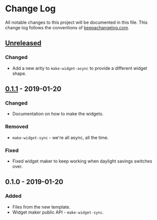 # Change Log
All notable changes to this project will be documented in this file. This change log follows the conventions of [keepachangelog.com](http://keepachangelog.com/).

## [Unreleased]
### Changed
- Add a new arity to `make-widget-async` to provide a different widget shape.

## [0.1.1] - 2019-01-20
### Changed
- Documentation on how to make the widgets.

### Removed
- `make-widget-sync` - we're all async, all the time.

### Fixed
- Fixed widget maker to keep working when daylight savings switches over.

## 0.1.0 - 2019-01-20
### Added
- Files from the new template.
- Widget maker public API - `make-widget-sync`.

[Unreleased]: https://github.com/your-name/sigmageo/compare/0.1.1...HEAD
[0.1.1]: https://github.com/your-name/sigmageo/compare/0.1.0...0.1.1
